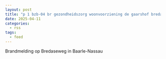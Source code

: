 ```yaml
---
layout: post
title: "p 1 bzb-04 br gezondheidszorg woonvoorziening de gaarshof bredaseweg baarle-nassau 207641"
date: 2025-04-11
categories: 
  - rss
tags: 
  - feed
---
```


Brandmelding op Bredaseweg in Baarle-Nassau
